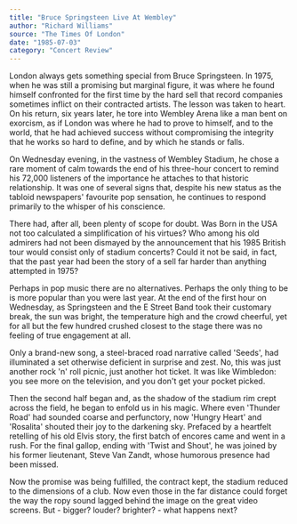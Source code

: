 ```yaml
---
title: "Bruce Springsteen Live At Wembley"
author: "Richard Williams"
source: "The Times Of London"
date: "1985-07-03"
category: "Concert Review"
---
```


London always gets something special from Bruce Springsteen. In 1975, when he was still a promising but marginal figure, it was where he found himself confronted for the first time by the hard sell that record companies sometimes inflict on their contracted artists. The lesson was taken to heart. On his return, six years later, he tore into Wembley Arena like a man bent on exorcism, as if London was where he had to prove to himself, and to the world, that he had achieved success without compromising the integrity that he works so hard to define, and by which he stands or falls.

On Wednesday evening, in the vastness of Wembley Stadium, he chose a rare moment of calm towards the end of his three-hour concert to remind his 72,000 listeners of the importance he attaches to that historic relationship. It was one of several signs that, despite his new status as the tabloid newspapers' favourite pop sensation, he continues to respond primarily to the whisper of his conscience.

There had, after all, been plenty of scope for doubt. Was Born in the USA not too calculated a simplification of his virtues? Who among his old admirers had not been dismayed by the announcement that his 1985 British tour would consist only of stadium concerts? Could it not be said, in fact, that the past year had been the story of a sell far harder than anything attempted in 1975?

Perhaps in pop music there are no alternatives. Perhaps the only thing to be is more popular than you were last year. At the end of the first hour on Wednesday, as Springsteen and the E Street Band took their customary break, the sun was bright, the temperature high and the crowd cheerful, yet for all but the few hundred crushed closest to the stage there was no feeling of true engagement at all.

Only a brand-new song, a steel-braced road narrative called 'Seeds', had illuminated a set otherwise deficient in surprise and zest. No, this was just another rock 'n' roll picnic, just another hot ticket. It was like Wimbledon: you see more on the television, and you don't get your pocket picked.

Then the second half began and, as the shadow of the stadium rim crept across the field, he began to enfold us in his magic. Where even 'Thunder Road' had sounded coarse and perfunctory, now 'Hungry Heart' and 'Rosalita' shouted their joy to the darkening sky. Prefaced by a heartfelt retelling of his old Elvis story, the first batch of encores came and went in a rush. For the final gallop, ending with 'Twist and Shout', he was joined by his former lieutenant, Steve Van Zandt, whose humorous presence had been missed.

Now the promise was being fulfilled, the contract kept, the stadium reduced to the dimensions of a club. Now even those in the far distance could forget the way the ropy sound lagged behind the image on the great video screens. But - bigger? louder? brighter? - what happens next?
